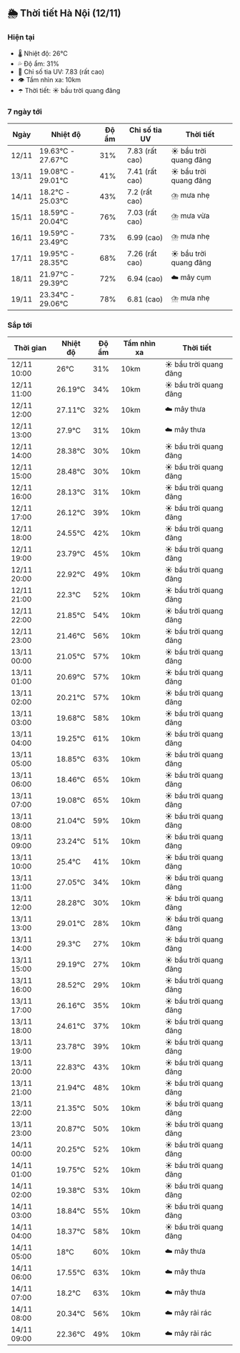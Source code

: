 ## 🌦️ Thời tiết Hà Nội (12/11)

### Hiện tại

- 🌡️ Nhiệt độ: 26℃
- 💦 Độ ẩm: 31%
- 🌟 Chỉ số tia UV: 7.83 (rất cao)
- 👁️ Tầm nhìn xa: 10km
- ☂️ Thời tiết: ☀️ bầu trời quang đãng

### 7 ngày tới

| Ngày | Nhiệt độ | Độ ẩm | Chỉ số tia UV | Thời tiết |
| --- | --- | --- | --- | --- |
| 12/11 | 19.63℃ - 27.67℃ | 31% | 7.83 (rất cao) | ☀️ bầu trời quang đãng |
| 13/11 | 19.08℃ - 29.01℃ | 41% | 7.41 (rất cao) | ☀️ bầu trời quang đãng |
| 14/11 | 18.2℃ - 25.03℃ | 43% | 7.2 (rất cao) | ⛈️ mưa nhẹ |
| 15/11 | 18.59℃ - 20.04℃ | 76% | 7.03 (rất cao) | ⛈️ mưa vừa |
| 16/11 | 19.59℃ - 23.49℃ | 73% | 6.99 (cao) | ⛈️ mưa nhẹ |
| 17/11 | 19.95℃ - 28.35℃ | 68% | 7.26 (rất cao) | ☀️ bầu trời quang đãng |
| 18/11 | 21.97℃ - 29.39℃ | 72% | 6.94 (cao) | ☁️ mây cụm |
| 19/11 | 23.34℃ - 29.06℃ | 78% | 6.81 (cao) | ⛈️ mưa nhẹ |

### Sắp tới

| Thời gian | Nhiệt độ | Độ ẩm | Tầm nhìn xa | Thời tiết |
| --- | --- | --- | --- | --- |
| 12/11 10:00 | 26℃ | 31% | 10km | ☀️ bầu trời quang đãng |
| 12/11 11:00 | 26.19℃ | 34% | 10km | ☀️ bầu trời quang đãng |
| 12/11 12:00 | 27.11℃ | 32% | 10km | ☁️ mây thưa |
| 12/11 13:00 | 27.9℃ | 31% | 10km | ☁️ mây thưa |
| 12/11 14:00 | 28.38℃ | 30% | 10km | ☀️ bầu trời quang đãng |
| 12/11 15:00 | 28.48℃ | 30% | 10km | ☀️ bầu trời quang đãng |
| 12/11 16:00 | 28.13℃ | 31% | 10km | ☀️ bầu trời quang đãng |
| 12/11 17:00 | 26.12℃ | 39% | 10km | ☀️ bầu trời quang đãng |
| 12/11 18:00 | 24.55℃ | 42% | 10km | ☀️ bầu trời quang đãng |
| 12/11 19:00 | 23.79℃ | 45% | 10km | ☀️ bầu trời quang đãng |
| 12/11 20:00 | 22.92℃ | 49% | 10km | ☀️ bầu trời quang đãng |
| 12/11 21:00 | 22.3℃ | 52% | 10km | ☀️ bầu trời quang đãng |
| 12/11 22:00 | 21.85℃ | 54% | 10km | ☀️ bầu trời quang đãng |
| 12/11 23:00 | 21.46℃ | 56% | 10km | ☀️ bầu trời quang đãng |
| 13/11 00:00 | 21.05℃ | 57% | 10km | ☀️ bầu trời quang đãng |
| 13/11 01:00 | 20.69℃ | 57% | 10km | ☀️ bầu trời quang đãng |
| 13/11 02:00 | 20.21℃ | 57% | 10km | ☀️ bầu trời quang đãng |
| 13/11 03:00 | 19.68℃ | 58% | 10km | ☀️ bầu trời quang đãng |
| 13/11 04:00 | 19.25℃ | 61% | 10km | ☀️ bầu trời quang đãng |
| 13/11 05:00 | 18.85℃ | 63% | 10km | ☀️ bầu trời quang đãng |
| 13/11 06:00 | 18.46℃ | 65% | 10km | ☀️ bầu trời quang đãng |
| 13/11 07:00 | 19.08℃ | 65% | 10km | ☀️ bầu trời quang đãng |
| 13/11 08:00 | 21.04℃ | 59% | 10km | ☀️ bầu trời quang đãng |
| 13/11 09:00 | 23.24℃ | 51% | 10km | ☀️ bầu trời quang đãng |
| 13/11 10:00 | 25.4℃ | 41% | 10km | ☀️ bầu trời quang đãng |
| 13/11 11:00 | 27.05℃ | 34% | 10km | ☀️ bầu trời quang đãng |
| 13/11 12:00 | 28.28℃ | 30% | 10km | ☀️ bầu trời quang đãng |
| 13/11 13:00 | 29.01℃ | 28% | 10km | ☀️ bầu trời quang đãng |
| 13/11 14:00 | 29.3℃ | 27% | 10km | ☀️ bầu trời quang đãng |
| 13/11 15:00 | 29.19℃ | 27% | 10km | ☀️ bầu trời quang đãng |
| 13/11 16:00 | 28.52℃ | 29% | 10km | ☀️ bầu trời quang đãng |
| 13/11 17:00 | 26.16℃ | 35% | 10km | ☀️ bầu trời quang đãng |
| 13/11 18:00 | 24.61℃ | 37% | 10km | ☀️ bầu trời quang đãng |
| 13/11 19:00 | 23.78℃ | 39% | 10km | ☀️ bầu trời quang đãng |
| 13/11 20:00 | 22.83℃ | 43% | 10km | ☀️ bầu trời quang đãng |
| 13/11 21:00 | 21.94℃ | 48% | 10km | ☀️ bầu trời quang đãng |
| 13/11 22:00 | 21.35℃ | 50% | 10km | ☀️ bầu trời quang đãng |
| 13/11 23:00 | 20.87℃ | 50% | 10km | ☀️ bầu trời quang đãng |
| 14/11 00:00 | 20.25℃ | 52% | 10km | ☀️ bầu trời quang đãng |
| 14/11 01:00 | 19.75℃ | 52% | 10km | ☀️ bầu trời quang đãng |
| 14/11 02:00 | 19.38℃ | 53% | 10km | ☀️ bầu trời quang đãng |
| 14/11 03:00 | 18.84℃ | 55% | 10km | ☀️ bầu trời quang đãng |
| 14/11 04:00 | 18.37℃ | 58% | 10km | ☀️ bầu trời quang đãng |
| 14/11 05:00 | 18℃ | 60% | 10km | ☁️ mây thưa |
| 14/11 06:00 | 17.55℃ | 63% | 10km | ☁️ mây thưa |
| 14/11 07:00 | 18.2℃ | 63% | 10km | ☁️ mây thưa |
| 14/11 08:00 | 20.34℃ | 56% | 10km | ☁️ mây rải rác |
| 14/11 09:00 | 22.36℃ | 49% | 10km | ☁️ mây rải rác |
